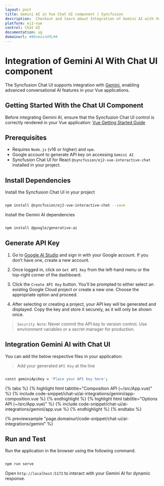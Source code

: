 ```yaml
---
layout: post
title: Gemini AI in Vue Chat UI component | Syncfusion
description:  Checkout and learn about Integration of Gemini AI with Vue Chat UI component of Syncfusion Essential JS 2 and more details.
platform: ej2-vue
control: Chat UI
documentation: ug
domainurl: ##DomainURL##
---
```


# Integration of Gemini AI With Chat UI component 

The Syncfusion Chat UI supports integration with [Gemini](https://ai.google.dev/gemini-api/docs), enabling advanced conversational AI features in your Vue applications.

## Getting Started With the Chat UI Component

Before integrating Gemini AI, ensure that the Syncfusion Chat UI control is correctly rendered in your Vue application:
[ Vue Getting Started Guide](../getting-started)

## Prerequisites

* Requires `Node.js` (v16 or higher) and `npm`.
* Google account to generate API key on accessing `Gemini AI`
* Syncfusion Chat UI for React `@syncfusion/ej2-vue-interactive-chat` installed in your project.

## Install Dependencies

Install the Syncfusion Chat UI in your project

```bash 

npm install @syncfusion/ej2-vue-interactive-chat --save

```

Install the Gemini AI dependencies

```bash

npm install @google/generative-ai

```

## Generate API Key

1. Go to [Google AI Studio](https://aistudio.google.com/app/apikey) and sign in with your Google account. If you don’t have one, create a new account. 

2. Once logged in, click on `Get API Key` from the left-hand menu or the top-right corner of the dashboard. 

3. Click the `Create API Key` button. You’ll be prompted to either select an existing Google Cloud project or create a new one. Choose the appropriate option and proceed. 

4. After selecting or creating a project, your API key will be generated and displayed. Copy the key and store it securely, as it will only be shown once.

> `Security Note`: Never commit the API key to version control. Use environment variables or a secret manager for production.

##  Integration Gemini AI with Chat UI

You can add the below respective files in your application:

> Add your generated `API Key` at the line 

```bash

const geminiApiKey = 'Place your API key here'; 

```

{% tabs %}
{% highlight html tabtitle="Composition API (~/src/App.vue)" %}
{% include code-snippet/chat-ui/ai-integrations/gemini/app-composition.vue %}
{% endhighlight %}
{% highlight html tabtitle="Options API (~/src/App.vue)" %}
{% include code-snippet/chat-ui/ai-integrations/gemini/app.vue %}
{% endhighlight %}
{% endtabs %}
  
{% previewsample "page.domainurl/code-snippet/chat-ui/ai-integrations/gemini" %}

## Run and Test 

Run the application in the browser using the following command.

```bash

npm run serve

```

Open `http://localhost:5173` to interact with your Gemini AI for dynamic response.